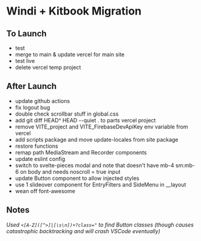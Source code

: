 # Windi + Kitbook Migration

## To Launch
- test
- merge to main & update vercel for main site
- test live
- delete vercel temp project

## After Launch
- update github actions
- fix logout bug
- double check scrollbar stuff in global.css
- add git diff HEAD^ HEAD --quiet . to parts vercel project
- remove VITE_project and VITE_FirebaseDevApiKey env variable from vercel
- add scripts package and move update-locales from site package
- restore functions
- remap path MediaStream and Recorder components
- update eslint config
- switch to svelte-pieces modal and note that doesn't have mb-4 sm:mb-6 on body and needs noscroll = true input
- update Button component to allow injected styles
- use 1 slideover component for EntryFilters and SideMenu in __layout
- wean off font-awesome

## Notes
*Used `<[A-Z]([^>]|[\s\n])+?class="` to find Button classes (though causes catastrophic backtracking and will crash VSCode eventually)*